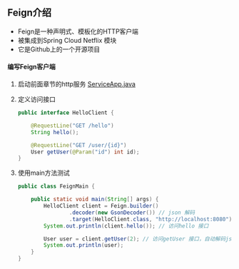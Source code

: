 ## Feign介绍

* Feign是一种声明式、模板化的HTTP客户端
* 被集成到Spring Cloud Netflix 模块
* 它是Github上的一个开源项目

#### 编写Feign客户端

1. 启动前面章节的http服务 [ServiceApp.java](https://github.com/elegance/spring-cloud/blob/1-10/first-ribbon/test-service/src/main/java/org/orh/spring/cloud/ch106/ServiceApp.java)

2. 定义访问接口

   ```java
   public interface HelloClient {

       @RequestLine("GET /hello")
       String hello();

       @RequestLine("GET /user/{id}")
       User getUser(@Param("id") int id);
   }
   ```

3. 使用main方法测试

   ```java
   public class FeignMain {

       public static void main(String[] args) {
           HelloClient client = Feign.builder()
                   .decoder(new GsonDecoder()) // json 解码
                   .target(HelloClient.class, "http://localhost:8080");
           System.out.println(client.hello()); // 访问hello 接口

           User user = client.getUser(2); // 访问getUser 接口，自动解码json到user
           System.out.println(user);
       }
   }
   ```
